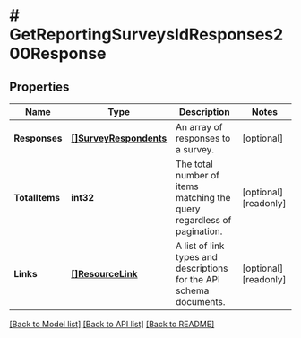 # # GetReportingSurveysIdResponses200Response


## Properties 


Name | Type | Description | Notes
------------ | ------------- | ------------- | -------------
**Responses**| [**[]SurveyRespondents**](SurveyRespondents.md) | An array of responses to a survey.  | [optional]
**TotalItems**| **int32** | The total number of items matching the query regardless of pagination.  | [optional] [readonly]
**Links**| [**[]ResourceLink**](ResourceLink.md) | A list of link types and descriptions for the API schema documents.  | [optional] [readonly]


[[Back to Model list]](../../README.md#models) [[Back to API list]](../../README.md#endpoints) [[Back to README]](../../README.md)

